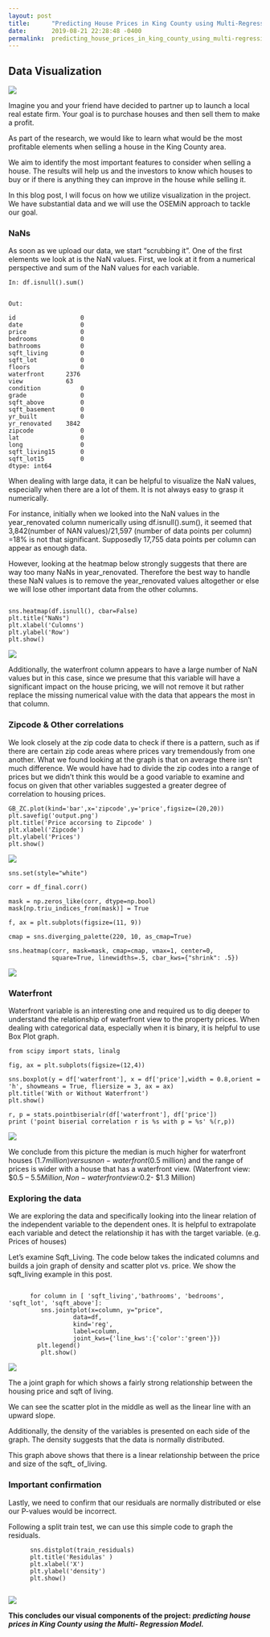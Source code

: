 ```yaml
---
layout: post
title:      "Predicting House Prices in King County using Multi-Regression Model"
date:       2019-08-21 22:28:48 -0400
permalink:  predicting_house_prices_in_king_county_using_multi-regression_model
---
```


## Data Visualization







![](https://i.imgur.com/b42dnKT.jpg)


 
 
Imagine you and your friend have decided to partner up to launch a local real estate firm. Your goal is to purchase houses and then sell them to make a profit.
 
As part of the research, we would like to learn what would be the most profitable elements when selling a house in the King County area.  

We aim to identify the most important features to consider when selling a house. The results will help us and the investors to know which houses to buy or if there is anything they can improve in the house while selling it.
 
In this blog post, I will focus on how we utilize visualization in the project. We have substantial data and we will use the OSEMiN approach to tackle our goal. 
 

### NaNs

As soon as we upload our data, we start “scrubbing it”. One of the first elements we look at is the NaN values. First, we look at it from a numerical perspective and sum of the NaN values for each variable.
 
```
In: df.isnull().sum()
```

 ```

Out:
 
id              	0
date            	0
price           	0
bedrooms        	0
bathrooms       	0
sqft_living     	0
sqft_lot        	0
floors          	0
waterfront   	2376
view           	63
condition       	0
grade           	0
sqft_above      	0
sqft_basement   	0
yr_built        	0
yr_renovated 	3842
zipcode         	0
lat             	0
long            	0
sqft_living15   	0
sqft_lot15      	0
dtype: int64

```


 
 
When dealing with large data, it can be helpful to visualize the NaN values, especially when there are a lot of them. It is not always easy to grasp it numerically.

For instance, initially when we looked into the NaN values in the year_renovated column numerically using  df.isnull().sum(), it seemed that 3,842(number of NAN values)/21,597 (number of data points per column) =18% is not that significant. Supposedly 17,755 data points per column can appear as enough data. 

However, looking at the heatmap below strongly suggests that there are way too many NaNs in year_renovated. Therefore the best way to handle these NaN values is to remove the year_renovated values altogether or else we will lose other important data from the other columns.   
 
 ```

sns.heatmap(df.isnull(), cbar=False)
plt.title("NaNs")
plt.xlabel('Culomns')
plt.ylabel('Row')
plt.show()
```

 
![](https://i.imgur.com/ALxa3rM.png)
 
 
 
 Additionally,  the waterfront column appears to have a large number of NaN values but in this case, since we presume that this variable will have a significant impact on the house pricing, we will not remove it but rather replace the missing numerical value with the data that appears the most in that column.
 
### Zipcode & Other correlations
 
We look closely at the zip code data to check if there is a pattern, such as if there are certain zip code areas where prices vary tremendously from one another. What we found looking at the graph is that on average there isn’t much difference. We would have had to divide the zip codes into a range of prices but we didn’t think this would be a good variable to examine and focus on given that other variables suggested a greater degree of correlation to housing prices. 
 
```
GB_ZC.plot(kind='bar',x='zipcode',y='price',figsize=(20,20))
plt.savefig('output.png')
plt.title('Price accorsing to Zipcode' )
plt.xlabel('Zipcode')
plt.ylabel('Prices')
plt.show()

```

 
 
 
![](https://i.imgur.com/VcIh0BY.png)





```
sns.set(style="white")

corr = df_final.corr()

mask = np.zeros_like(corr, dtype=np.bool)
mask[np.triu_indices_from(mask)] = True

f, ax = plt.subplots(figsize=(11, 9))

cmap = sns.diverging_palette(220, 10, as_cmap=True)

sns.heatmap(corr, mask=mask, cmap=cmap, vmax=1, center=0,
            square=True, linewidths=.5, cbar_kws={"shrink": .5})

```



![](https://i.imgur.com/ULF3Odq.png)

 ### Waterfront 

Waterfront variable is an interesting one and required us to dig deeper to understand the relationship of waterfront view to the property prices. When dealing with categorical data, especially when it is binary, it is helpful to use Box Plot graph.
 




```
from scipy import stats, linalg
 
fig, ax = plt.subplots(figsize=(12,4))
 
sns.boxplot(y = df['waterfront'], x = df['price'],width = 0.8,orient = 'h', showmeans = True, fliersize = 3, ax = ax)
plt.title('With or Without Waterfront')
plt.show()
 
r, p = stats.pointbiserialr(df['waterfront'], df['price'])
print ('point biserial correlation r is %s with p = %s' %(r,p))
```

 
 
 
 ![](https://i.imgur.com/M26pKLH.png)
 
 
We conclude from this picture the median is much higher for waterfront houses ($1.7million) versus non-waterfront ($0.5 million) and the range of prices is wider with a house that has a waterfront view. (Waterfront view: $0.5 – $5.5 Million, Non-waterfront view:$0.2- $1.3 Million)
 
 
 
 ### Exploring the data 
 
We are exploring the data and specifically looking into the linear relation of the independent variable to the dependent ones. It is helpful to extrapolate each variable and detect the relationship it has with the target variable. (e.g. Prices of houses)

Let’s examine Sqft_Living.  The code below takes the indicated columns and builds a join graph of density and scatter plot vs. price. We show the sqft_living example in this post. 
 



```

      for column in [ 'sqft_living','bathrooms', 'bedrooms', 'sqft_lot', 'sqft_above']:
         sns.jointplot(x=column, y="price",
                  data=df, 
                  kind='reg', 
                  label=column,
                  joint_kws={'line_kws':{'color':'green'}})
        plt.legend()
         plt.show()

```
	



![](https://i.imgur.com/QmRcGT4.pnghttp)


The a joint graph for which shows a fairly strong relationship between the housing price and sqft of living. 

We can see the scatter plot in the middle as well as the linear line with an upward slope. 

Additionally, the density of the variables is presented on each side of the graph. The density suggests that the data is normally distributed.
 
This graph above shows that there is a linear relationship between the price and size of the sqft_ of_living.



### Important confirmation


Lastly, we need to confirm that our residuals are normally distributed or else our P-values would be incorrect.

Following a split train test, we can use this simple code to graph the residuals. 

```
      sns.distplot(train_residuals)
      plt.title('Residulas' )
      plt.xlabel('X')
      plt.ylabel('density')
      plt.show()
			
```


![](https://i.imgur.com/iEtIJr2.png)


**This concludes our visual components of the project:** ***predicting house prices in King County using the Multi- Regression Model.***

